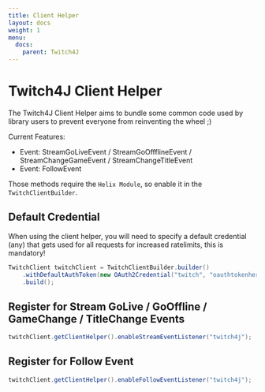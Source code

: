 ```yaml
---
title: Client Helper
layout: docs
weight: 1
menu: 
  docs:
    parent: Twitch4J
---
```


# Twitch4J Client Helper

The Twitch4J Client Helper aims to bundle some common code used by library users to prevent everyone from reinventing the wheel ;)

Current Features:
- Event: StreamGoLiveEvent / StreamGoOffflineEvent / StreamChangeGameEvent / StreamChangeTitleEvent
- Event: FollowEvent

Those methods require the `Helix Module`, so enable it in the `TwitchClientBuilder`.

## Default Credential

When using the client helper, you will need to specify a default credential (any) that gets used for all requests for increased ratelimits, this is mandatory!

```java
TwitchClient twitchClient = TwitchClientBuilder.builder()
    .withDefaultAuthToken(new OAuth2Credential("twitch", "oauthtokenhere"))
    .build();
```

## Register for Stream GoLive / GoOffline / GameChange / TitleChange Events

```java
twitchClient.getClientHelper().enableStreamEventListener("twitch4j");
```

## Register for Follow Event

```java
twitchClient.getClientHelper().enableFollowEventListener("twitch4j");
```
